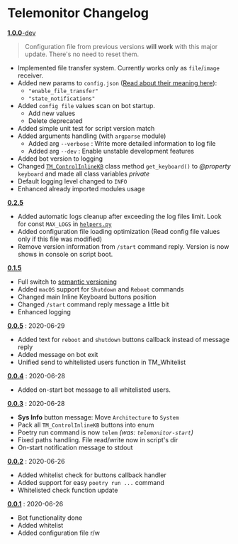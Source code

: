 # Telemonitor Changelog

[**1.0.0**-dev](https://github.com/maximilionus/Telemonitor/tree/development)
> Configuration file from previous versions **will work** with this major update. There's no need to reset them.
- Implemented file transfer system. Currently works only as `file`/`image` receiver.
- Added new params to `config.json` ([Read about their meaning here](./README.md#configuration-file)):
  - `"enable_file_transfer"`
  - `"state_notifications"`
- Added `config file` values scan on bot startup.
  - Add new values
  - Delete deprecated
- Added simple unit test for script version match
- Added arguments handling (with `argparse` module)
  - Added arg `--verbose` : Write more detailed information to log file
  - Added arg `--dev` : Enable unstable development features
- Added bot version to logging
- Changed [`TM_ControlInlineKB`](./Telemonitor/helpers.py) class method `get_keyboard()` to *@property* `keyboard` and made all class variables *private*
- Default logging level changed to `INFO`
- Enhanced already imported modules usage

[**0.2.5**](https://github.com/maximilionus/Telemonitor/releases/tag/v0.2.5)
- Added automatic logs cleanup after exceeding the log files limit. Look for const `MAX_LOGS` in [`helpers.py`](./Telemonitor/helpers.py)
- Added configuration file loading optimization (Read config file values only if this file was modified)
- Remove version information from `/start` command reply. Version is now shows in console on script boot.

[**0.1.5**](https://github.com/maximilionus/Telemonitor/releases/tag/v0.1.5)
- Full switch to [semantic versioning](https://semver.org/)
- Added `macOS` support for `Shutdown` and `Reboot` commands
- Changed main Inline Keyboard buttons position
- Changed `/start` command reply message a little bit
- Enhanced logging

[**0.0.5**](https://github.com/maximilionus/Telemonitor/releases/tag/v0.0.5) : 2020-06-29
- Added text for `reboot` and `shutdown` buttons callback instead of message reply
- Added message on bot exit
- Unified send to whitelisted users function in TM_Whitelist

[**0.0.4**](https://github.com/maximilionus/Telemonitor/releases/tag/v0.0.4) : 2020-06-28
- Added on-start bot message to all whitelisted users.

[**0.0.3**](https://github.com/maximilionus/Telemonitor/releases/tag/v0.0.3) : 2020-06-28
- **Sys Info** button message: Move `Architecture` to `System`
- Pack all `TM_ControlInlineKB` buttons into enum
- Poetry run command is now `telem` *(was: `telemonitor-start`)*
- Fixed paths handling. File read/write now in script's dir
- On-start notification message to stdout

[**0.0.2**](https://github.com/maximilionus/Telemonitor/releases/tag/v0.0.2) : 2020-06-26
- Added whitelist check for buttons callback handler
- Added support for easy `poetry run ...` command
- Whitelisted check function update

[**0.0.1**](https://github.com/maximilionus/Telemonitor/releases/tag/v0.0.1) : 2020-06-26
- Bot functionality done
- Added whitelist
- Added configuration file r/w